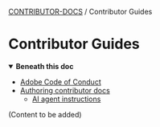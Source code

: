 <!-- Generated breadcrumbs - DO NOT EDIT -->

[CONTRIBUTOR-DOCS](../README.md) / Contributor Guides

<!-- Document title (editable) -->

# Contributor Guides

<!-- Generated TOC - DO NOT EDIT -->

<details open>
<summary><strong>Beneath this doc</strong></summary>

- [Adobe Code of Conduct](01_code-of-conduct.md)
- [Authoring contributor docs](authoring-contributor-docs/README.md)
    - [AI agent instructions](authoring-contributor-docs/01_ai-agent-instructions.md)

</details>

<!-- Document content (editable) -->

(Content to be added)
